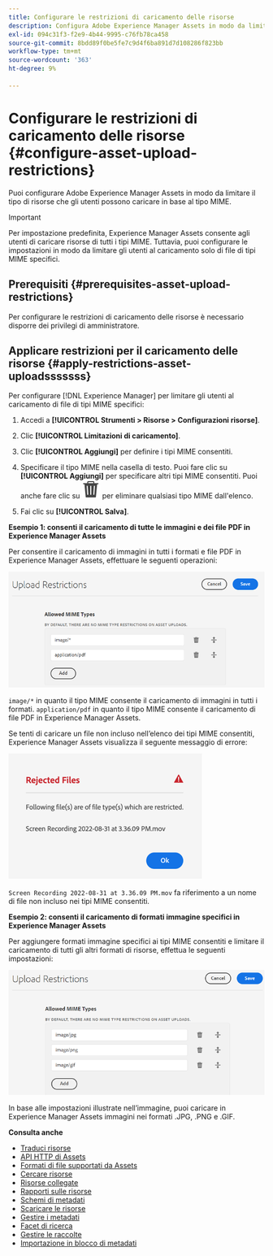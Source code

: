 ```yaml
---
title: Configurare le restrizioni di caricamento delle risorse
description: Configura Adobe Experience Manager Assets in modo da limitare il tipo di risorse che gli utenti possono caricare in base al tipo MIME. Aiuta a prevenire caricamenti accidentali di formato indesiderato e file dannosi.
exl-id: 094c31f3-f2e9-4b44-9995-c76fb78ca458
source-git-commit: 8bdd89f0be5fe7c9d4f6ba891d7d108286f823bb
workflow-type: tm+mt
source-wordcount: '363'
ht-degree: 9%

---
```


# Configurare le restrizioni di caricamento delle risorse {#configure-asset-upload-restrictions}

Puoi configurare Adobe Experience Manager Assets in modo da limitare il tipo di risorse che gli utenti possono caricare in base al tipo MIME.

>[!IMPORTANT]
>
>Per impostazione predefinita, Experience Manager Assets consente agli utenti di caricare risorse di tutti i tipi MIME. Tuttavia, puoi configurare le impostazioni in modo da limitare gli utenti al caricamento solo di file di tipi MIME specifici.

## Prerequisiti {#prerequisites-asset-upload-restrictions}

Per configurare le restrizioni di caricamento delle risorse è necessario disporre dei privilegi di amministratore.

## Applicare restrizioni per il caricamento delle risorse {#apply-restrictions-asset-uploadsssssss}

Per configurare [!DNL Experience Manager] per limitare gli utenti al caricamento di file di tipi MIME specifici:

1. Accedi a **[!UICONTROL Strumenti > Risorse > Configurazioni risorse]**.

1. Clic **[!UICONTROL Limitazioni di caricamento]**.

1. Clic **[!UICONTROL Aggiungi]** per definire i tipi MIME consentiti.

1. Specificare il tipo MIME nella casella di testo. Puoi fare clic su **[!UICONTROL Aggiungi]** per specificare altri tipi MIME consentiti. Puoi anche fare clic su ![icona elimina](assets/delete-icon.svg) per eliminare qualsiasi tipo MIME dall&#39;elenco.

1. Fai clic su **[!UICONTROL Salva]**.

**Esempio 1: consenti il caricamento di tutte le immagini e dei file PDF in Experience Manager Assets**

Per consentire il caricamento di immagini in tutti i formati e file PDF in Experience Manager Assets, effettuare le seguenti operazioni:

![Restrizioni al caricamento delle risorse](assets/asset-upload-restrictions.png)

`image/*` in quanto il tipo MIME consente il caricamento di immagini in tutti i formati. `application/pdf` in quanto il tipo MIME consente il caricamento di file PDF in Experience Manager Assets.

Se tenti di caricare un file non incluso nell’elenco dei tipi MIME consentiti, Experience Manager Assets visualizza il seguente messaggio di errore:

![File con restrizioni](assets/asset-upload-restricted-files.png)

`Screen Recording 2022-08-31 at 3.36.09 PM.mov` fa riferimento a un nome di file non incluso nei tipi MIME consentiti.

**Esempio 2: consenti il caricamento di formati immagine specifici in Experience Manager Assets**

Per aggiungere formati immagine specifici ai tipi MIME consentiti e limitare il caricamento di tutti gli altri formati di risorse, effettua le seguenti impostazioni:

![Limitazioni per le risorse](assets/asset-restrictions.png)

In base alle impostazioni illustrate nell’immagine, puoi caricare in Experience Manager Assets immagini nei formati .JPG, .PNG e .GIF.

**Consulta anche**

* [Traduci risorse](translate-assets.md)
* [API HTTP di Assets](mac-api-assets.md)
* [Formati di file supportati da Assets](file-format-support.md)
* [Cercare risorse](search-assets.md)
* [Risorse collegate](use-assets-across-connected-assets-instances.md)
* [Rapporti sulle risorse](asset-reports.md)
* [Schemi di metadati](metadata-schemas.md)
* [Scaricare le risorse](download-assets-from-aem.md)
* [Gestire i metadati](manage-metadata.md)
* [Facet di ricerca](search-facets.md)
* [Gestire le raccolte](manage-collections.md)
* [Importazione in blocco di metadati](metadata-import-export.md)
